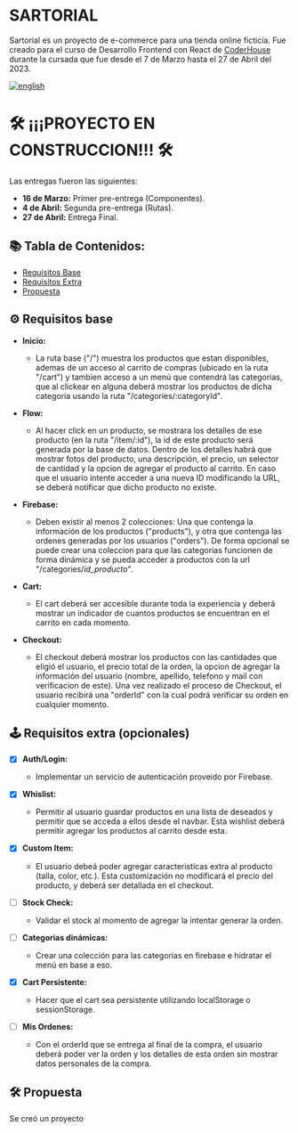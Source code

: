 # SARTORIAL

Sartorial es un proyecto de e-commerce para una tienda online ficticia. Fue creado para el curso de Desarrollo Frontend con React de [CoderHouse](https://www.coderhouse.com/) durante la cursada que fue desde el 7 de Marzo hasta el 27 de Abril del 2023.

[![english](https://img.shields.io/static/v1?label=lang&message=english&color=green)](https://github.com/essequie1/React-e-commerce/blob/master/README.md)

# 🛠️ **¡¡¡PROYECTO EN CONSTRUCCION!!!** 🛠️

Las entregas fueron las siguientes:
  - **16 de Marzo:** Primer pre-entrega (Componentes).
  - **4 de Abril:** Segunda pre-entrega (Rutas).
  - **27 de Abril:** Entrega Final.
  
## 📚 Tabla de Contenidos:

  - [Requisitos Base](#%EF%B8%8F-requisitos-base)
  - [Requisitos Extra](#%EF%B8%8F-requisitos-extra-opcionales)
  - [Propuesta](#%EF%B8%8F-propuesta)

## ⚙️ Requisitos base

  - **Inicio:**
    - La ruta base ("/") muestra los productos que estan disponibles, ademas de un acceso al carrito de compras (ubicado en la ruta "/cart") y tambien acceso a un menú que contendrá las categorias, que al clickear en alguna deberá mostrar los productos de dicha categoria usando la ruta "/categories/:categoryId".
    
  - **Flow:**
    - Al hacer click en un producto, se mostrara los detalles de ese producto (en la ruta "/item/:id"), la id de este producto será generada por la base de datos. Dentro de los detalles habrá que mostrar fotos del producto, una descripción, el precio, un selector de cantidad y la opcion de agregar el producto al carrito. En caso que el usuario intente acceder a una nueva ID modificando la URL, se deberá notificar que dicho producto no existe.
    
  - **Firebase:**
    - Deben existir al menos 2 colecciones: Una que contenga la información de los productos ("products"), y otra que contenga las ordenes generadas por los usuarios ("orders"). De forma opcional se puede crear una coleccion para que las categorias funcionen de forma dinámica y se pueda acceder a productos con la url "/categories/*id_producto*".
    
  - **Cart:**
    - El cart deberá ser accesible durante toda la experiencia y deberá mostrar un indicador de cuantos productos se encuentran en el carrito en cada momento.
    
  - **Checkout:**
    - El checkout deberá mostrar los productos con las cantidades que eligió el usuario, el precio total de la orden, la opcion de agregar la información del usuario (nombre, apellido, telefono y mail con verificacion de este). Una vez realizado el proceso de Checkout, el usuario recibirá una "orderId" con la cual podrá verificar su orden en cualquier momento.
    
## 🕹️ Requisitos extra (opcionales)

  - [X] **Auth/Login:**
    - Implementar un servicio de autenticación proveido por Firebase.
    
  - [X] **Whislist:**
    - Permitir al usuario guardar productos en una lista de deseados y permitir que se acceda a ellos desde el navbar. Esta wishlist deberá permitir agregar los productos al carrito desde esta.
    
  - [X] **Custom Item:**
    - El usuario debeá poder agregar caracteristicas extra al producto (talla, color, etc.). Esta customización no modificará el precio del producto, y deberá ser detallada en el checkout.
    
  - [ ] **Stock Check:**
    - Validar el stock al momento de agregar la intentar generar la orden.
    
  - [ ] **Categorias dinámicas:**
    - Crear una colección para las categorias en firebase e hidratar el menú en base a eso.
    
  - [X] **Cart Persistente:**
    - Hacer que el cart sea persistente utilizando localStorage o sessionStorage.
    
  - [ ] **Mis Ordenes:**
    - Con el orderId que se entrega al final de la compra, el usuario deberá poder ver la orden y los detalles de esta orden sin mostrar datos personales de la compra.
    
## 🛠️ Propuesta

Se creó un proyecto 
